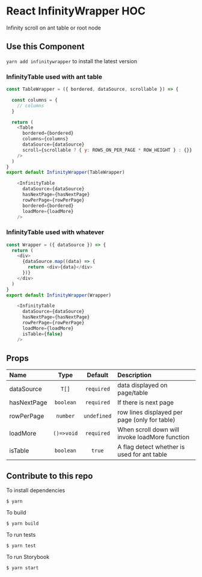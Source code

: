 # React InfinityWrapper HOC
Infinity scroll on ant table or root node

## Use this Component
`yarn add infinitywrapper` to install the latest version

### InfinityTable used with ant table
```javascript
const TableWrapper = ({ bordered, dataSource, scrollable }) => {

  const columns = {
    // columns
  }

  return (
    <Table
      bordered={bordered}
      columns={columns}
      dataSource={dataSource}
      scroll={scrollable ? { y: ROWS_ON_PER_PAGE * ROW_HEIGHT } : {}}
    />
  )
}
export default InfinityWrapper(TableWrapper)
```
```javascript
    <InfinityTable
      dataSource={dataSource}
      hasNextPage={hasNextPage}
      rowPerPage={rowPerPage}
      bordered={bordered}
      loadMore={loadMore}
    />
```

### InfinityTable used with whatever
```javascript
const Wrapper = ({ dataSource }) => {
  return (
    <div>
      {dataSource.map((data) => {
        return <div>{data}</div>
      })}
    </div>
  )
}
export default InfinityWrapper(Wrapper)
```
```javascript
    <InfinityTable
      dataSource={dataSource}
      hasNextPage={hasNextPage}
      rowPerPage={rowPerPage}
      loadMore={loadMore}
      isTable={false}
    />
```

## Props
|Name|Type|Default|Description|
|:--|:--:|:-----:|:----------|
|dataSource|`T[]`|`required`|data displayed on page/table|
|hasNextPage|`boolean`|`required`|If there is next page|
|rowPerPage|`number`|`undefined`|row lines displayed per page (only for table)|
|loadMore|`()=>void`|`required`|When scroll down will invoke loadMore function|
|isTable|`boolean`|`true`|A flag detect whether is used for ant table |

## Contribute to this repo

To install dependencies

```
$ yarn
```

To build

```
$ yarn build
```

To run tests

```
$ yarn test
```

To run Storybook

```
$ yarn start
```
